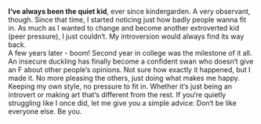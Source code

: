 **I‘ve always been the quiet kid**,
ever since kindergarden. A very observant, though.
Since that time, I started noticing just how badly
people wanna fit in.
As much as I wanted to change and become another extroverted kid (peer pressure), I just couldn‘t. 
My introversion would always find its way back.  
A few years later - boom! Second year in college was
the milestone of it all. An insecure duckling has finally become a confident swan who doesn‘t give an F about other people‘s opinions. 
Not sure how exactly it happened, but I made it.
No more pleasing the others, just doing what makes me happy. Keeping my own style, no pressure to fit in. Whether it‘s just being an introvert or making art that‘s different from the rest. 
If you‘re quietly struggling like I once did, let me give you a simple advice: 
Don‘t be like everyone else. Be you. 
